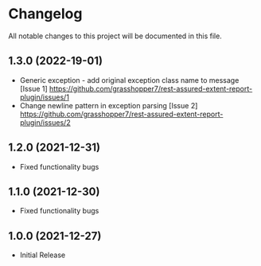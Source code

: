 # Changelog
All notable changes to this project will be documented in this file.

## 1.3.0 (2022-19-01)
* Generic exception - add original exception class name to message [Issue 1] https://github.com/grasshopper7/rest-assured-extent-report-plugin/issues/1
* Change newline pattern in exception parsing [Issue 2] https://github.com/grasshopper7/rest-assured-extent-report-plugin/issues/2

## 1.2.0 (2021-12-31)

* Fixed functionality bugs

## 1.1.0 (2021-12-30)

* Fixed functionality bugs

## 1.0.0 (2021-12-27)

* Initial Release